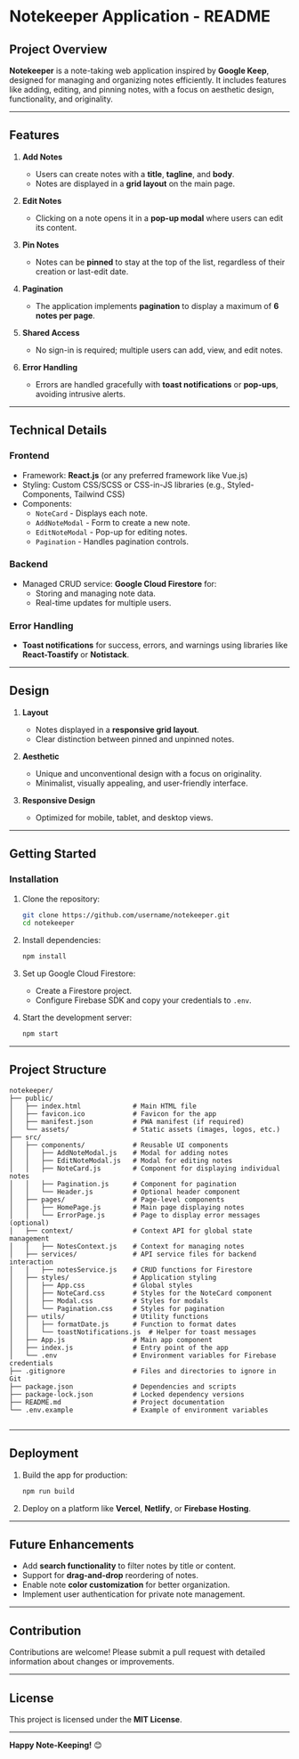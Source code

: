 # Notekeeper Application - README  

## Project Overview  

**Notekeeper** is a note-taking web application inspired by **Google Keep**, designed for managing and organizing notes efficiently. It includes features like adding, editing, and pinning notes, with a focus on aesthetic design, functionality, and originality.  

---

## Features  

1. **Add Notes**  
   - Users can create notes with a **title**, **tagline**, and **body**.  
   - Notes are displayed in a **grid layout** on the main page.  

2. **Edit Notes**  
   - Clicking on a note opens it in a **pop-up modal** where users can edit its content.  

3. **Pin Notes**  
   - Notes can be **pinned** to stay at the top of the list, regardless of their creation or last-edit date.  

4. **Pagination**  
   - The application implements **pagination** to display a maximum of **6 notes per page**.  

5. **Shared Access**  
   - No sign-in is required; multiple users can add, view, and edit notes.  

6. **Error Handling**  
   - Errors are handled gracefully with **toast notifications** or **pop-ups**, avoiding intrusive alerts.  

---

## Technical Details  

### **Frontend**  
- Framework: **React.js** (or any preferred framework like Vue.js)  
- Styling: Custom CSS/SCSS or CSS-in-JS libraries (e.g., Styled-Components, Tailwind CSS)  
- Components:  
  - `NoteCard` - Displays each note.  
  - `AddNoteModal` - Form to create a new note.  
  - `EditNoteModal` - Pop-up for editing notes.  
  - `Pagination` - Handles pagination controls.  

### **Backend**  
- Managed CRUD service: **Google Cloud Firestore** for:  
  - Storing and managing note data.  
  - Real-time updates for multiple users.  

### **Error Handling**  
- **Toast notifications** for success, errors, and warnings using libraries like **React-Toastify** or **Notistack**.  

---

## Design  

1. **Layout**  
   - Notes displayed in a **responsive grid layout**.  
   - Clear distinction between pinned and unpinned notes.  

2. **Aesthetic**  
   - Unique and unconventional design with a focus on originality.  
   - Minimalist, visually appealing, and user-friendly interface.  

3. **Responsive Design**  
   - Optimized for mobile, tablet, and desktop views.  

---

## Getting Started  

### **Installation**  

1. Clone the repository:  
   ```bash  
   git clone https://github.com/username/notekeeper.git  
   cd notekeeper  
   ```  

2. Install dependencies:  
   ```bash  
   npm install  
   ```  

3. Set up Google Cloud Firestore:  
   - Create a Firestore project.  
   - Configure Firebase SDK and copy your credentials to `.env`.  

4. Start the development server:  
   ```bash  
   npm start  
   ```  

---

## Project Structure  

```
notekeeper/  
├── public/  
│   ├── index.html             # Main HTML file  
│   ├── favicon.ico            # Favicon for the app  
│   ├── manifest.json          # PWA manifest (if required)  
│   └── assets/                # Static assets (images, logos, etc.)  
├── src/  
│   ├── components/            # Reusable UI components  
│   │   ├── AddNoteModal.js    # Modal for adding notes  
│   │   ├── EditNoteModal.js   # Modal for editing notes  
│   │   ├── NoteCard.js        # Component for displaying individual notes  
│   │   ├── Pagination.js      # Component for pagination  
│   │   └── Header.js          # Optional header component  
│   ├── pages/                 # Page-level components  
│   │   ├── HomePage.js        # Main page displaying notes  
│   │   └── ErrorPage.js       # Page to display error messages (optional)  
│   ├── context/               # Context API for global state management  
│   │   ├── NotesContext.js    # Context for managing notes  
│   ├── services/              # API service files for backend interaction  
│   │   ├── notesService.js    # CRUD functions for Firestore  
│   ├── styles/                # Application styling  
│   │   ├── App.css            # Global styles  
│   │   ├── NoteCard.css       # Styles for the NoteCard component  
│   │   ├── Modal.css          # Styles for modals  
│   │   └── Pagination.css     # Styles for pagination  
│   ├── utils/                 # Utility functions  
│   │   ├── formatDate.js      # Function to format dates  
│   │   └── toastNotifications.js  # Helper for toast messages  
│   ├── App.js                 # Main app component  
│   ├── index.js               # Entry point of the app  
│   └── .env                   # Environment variables for Firebase credentials  
├── .gitignore                 # Files and directories to ignore in Git  
├── package.json               # Dependencies and scripts  
├── package-lock.json          # Locked dependency versions  
├── README.md                  # Project documentation  
└── .env.example               # Example of environment variables  
 
```  

---

## Deployment  

1. Build the app for production:  
   ```bash  
   npm run build  
   ```  

2. Deploy on a platform like **Vercel**, **Netlify**, or **Firebase Hosting**.  

---

## Future Enhancements  

- Add **search functionality** to filter notes by title or content.  
- Support for **drag-and-drop** reordering of notes.  
- Enable note **color customization** for better organization.  
- Implement user authentication for private note management.  

---

## Contribution  

Contributions are welcome! Please submit a pull request with detailed information about changes or improvements.  

---

## License  

This project is licensed under the **MIT License**.  

---  

**Happy Note-Keeping!** 😊  
